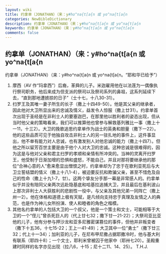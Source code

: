 ```yaml
---
layout: wiki
title: 约拿单（JONATHAN）（来：y#ho^na{t[a{n 或 yo^na{t[a{n
categories: NewBibleDictionary
description: 约拿单（JONATHAN）（来：y#ho^na{t[a{n 或 yo^na{t[a{n
keywords: 约拿单（JONATHAN）（来：y#ho^na{t[a{n 或 yo^na{t[a{n
comments: false
---
```


## 约拿单（JONATHAN）（来：y#ho^na{t[a{n 或 yo^na{t[a{n



约拿单（JONATHAN）（来：y#ho^na{t[a{n
或
yo^na{t[a{n。“耶和华已给予”）
1. 摩西（AV 作“玛拿西”）后裔，革舜的儿子。米迦雇用他在以法莲为一偶像执行祭司职务，他后来成为但支派的祭司以及祭司系列的鼻祖，这系列延续下去，“直到那地遭掳掠的日子”（士十七，十八30-31）。
2. 扫罗王及其唯一妻子所生的长子（撒上十四49-50）。他是其父亲的继承者，因此他对大卫所显出来的忠诚及情义，益发令人惊服（撒上廿31）。约拿单首次出现于圣经是在非利士人的要塞迦巴，在那里他以胜利者的姿态出现，但从当时他父亲的策略看来，我们可以推算他也曾参与解救基列雅比一事（撒上十一11，十三2）。大卫的挽歌追思约拿单作为战士的英勇和胆量（撒下一22）。他的这些品质可见于他独自攻击非利士人的另一驻扎地的事件上，这件事显出，他不单有能力对人忠诚，也有激发别人对他忠诚的能力（撒上十四7）。但他之所以留芳百世主要是由于他个人对大卫的忠诚。这种忠诚是很难得的，因为这是与他对父亲和君主扫罗的孝顺和亲情有所冲突的。当神的灵离开扫罗王，他受制于日渐加增的恐惧和盛怒，不能自己，并且对那将要继承他的那位“合神心意的人”愈来愈显出憎恨之时，约拿单却为了忠于在歌利亚死后与大卫立誓结盟的情义（撒上十八1-4），被迫要反抗和欺骗父亲，甚至不惜危及自己的性命（撒上十九1-7，廿）。这两个挚友分手那一幕是非常感人的。约拿单似乎并没有陪同父亲两次远赴隐基底和哈基拉追捕大卫，并且最后在基利波山上那次非利士人大获胜利的悲剧性一役中，与父亲及其他兄弟一同阵亡（撒上卅一2）。他在体格和道德上极有天赋，是凡倾向支持忠于真理及友情之人的典范，也是作为神儿女所扮演、使人和睦者的角色之楷模。
3. 其他名约拿单的人包括大卫的一个叔父，他是一个策士和文士，可能相等于大卫的一个“侄儿”曾杀死巨人的（代上廿七32；撒下廿一21-22）；大祭司亚比亚他的儿子，他有分参与押沙龙和亚多尼雅密谋篡位的事件，但他并非叛变者（撒下十五36，十七15-22；王上一41-49）；大卫其中一位“勇士”（撒下廿三32；代上十一34）；加利亚的儿子，在尼布甲尼撒占据耶撒冷时，他与基大利有联系（耶四十8）；一个文士，耶利米曾被囚于他家中（耶卅七20）。圣殿重建时同样的名字亦见出现（拉八6，十15；尼十二11、14、25）。
T.H.J.




